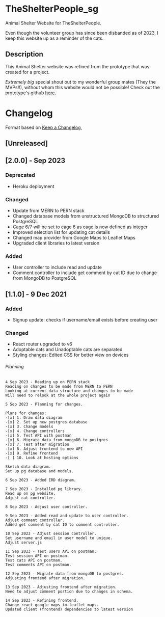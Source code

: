 # TheShelterPeople_sg

Animal Shelter Website for TheShelterPeople.

Even though the volunteer group has since been disbanded as of 2023, I keep this website up as a reminder of the cats.

<!-- Visit the website here: https://theshelterpeople-sg.herokuapp.com/ -->

## Description

This Animal Shelter website was refined from the prototype that was created for a project.

_Extremely big_ special shout out to my wonderful group mates (They the MVPs!!), without whom this website would not be possible! Check out the prototype's github [here.](https://github.com/soniasltan/Project-3---The-Shelter-People)

# Changelog

Format based on [Keep a Changelog](https://keepachangelog.com/en/1.0.0/),

## [Unreleased]

## [2.0.0] - Sep 2023

### Deprecated

- Heroku deployment

### Changed

- Update from MERN to PERN stack
- Changed database models from unstructured MongoDB to structured PostgreSQL
- Cage 6/7 will be set to cage 6 as cage is now defined as integer
- Improved selection list for updating cat details
- Changed map provider from Google Maps to Leaflet Maps
- Upgraded client libraries to latest version

### Added

- User controller to include read and update
- Comment controller to include get comment by cat ID due to change from MongoDB to PostgreSQL

## [1.1.0] - 9 Dec 2021

### Added

- Signup update: checks if username/email exists before creating user

### Changed

- React router upgraded to v6
- Adoptable cats and Unadoptable cats are separated
- Styling changes: Edited CSS for better view on devices

###### Planning

```
4 Sep 2023 - Reading up on PERN stack
Reading on changes to be made from MERN to PERN
Looking at current data structure and changes to be made
Will need to relook at the whole project again

5 Sep 2023 - Planning for changes.

Plans for changes:
-[x] 1. Draw data diagram
-[x] 2. Set up new postgres database
-[x] 3. Change models
-[x] 4. Change controllers
-[x] 5. Test API with postman
-[x] 6. Migrate data from mongoDB to postgres
-[x] 7. Test after migration
-[x] 8. Adjust frontend to new API
-[x] 9. Refine frontend
-[ ] 10. Look at hosting options

Sketch data diagram.
Set up pg database and models.

6 Sep 2023 - Added ERD diagram.

7 Sep 2023 - Installed pg library.
Read up on pg website.
Adjust cat controller.

8 Sep 2023 - Adjust user controller.

9 Sep 2023 - Added read and update to user controller.
Adjust comment controller.
Added get comment by cat ID to comment controller.

10 Sep 2023 - Adjust session controller.
Set username and email in user model to unique.
Adjust server.js

11 Sep 2023 - Test users API on postman.
Test session API on postman.
Test cats API on postman.
Test comments API on postman.

12 Sep 2023 - Migrate data from mongoDB to postgres.
Adjusting frontend after migration.

13 Sep 2023 - Adjusting frontend after migration.
Need to adjust comment portion due to changes in schema.

14 Sep 2023 - Refining frontend.
Change react google maps to leaflet maps.
Updated client (frontend) dependencies to latest version
```
